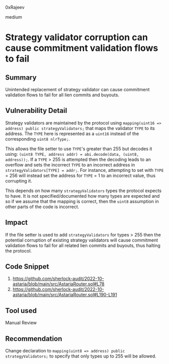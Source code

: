 0xRajeev

medium

# Strategy validator corruption can cause commitment validation flows to fail

## Summary

Unintended replacement of strategy validator can cause commitment validation flows to fail for all lien commits and buyouts.


## Vulnerability Detail

Strategy validators are maintained by the protocol using `mapping(uint16 => address) public strategyValidators;` that maps the validator `TYPE` to its address. The `TYPE` here is represented as a `uint16` instead of the corresponding `uint8 nlrType;`.

This allows the file setter to use `TYPE`'s greater than 255 but decodes it using: `(uint8 TYPE, address addr) = abi.decode(data, (uint8, address));`. If a `TYPE` > 255 is attempted then the decoding leads to an overflow and sets the incorrect `TYPE` to an incorrect address in `strategyValidators[TYPE] = addr;`. For instance, attempting to set with `TYPE` = 256 will instead set the address for `TYPE` = 1 to an incorrect value, thus corrupting it.

This depends on how many `strategyValidators` types the protocol expects to have. It is not specified/documented how many types are expected and so if we assume that the mapping is correct, then the `uint8` assumption in other parts of the code is incorrect.

## Impact

If the file setter is used to add `strategyValidators` for types > 255 then the potential corruption of existing strategy validators will cause commitment validation flows to fail for all related lien commits and buyouts, thus halting the protocol.


## Code Snippet

1. https://github.com/sherlock-audit/2022-10-astaria/blob/main/src/AstariaRouter.sol#L78
2. https://github.com/sherlock-audit/2022-10-astaria/blob/main/src/AstariaRouter.sol#L190-L191

## Tool used

Manual Review

## Recommendation

Change declaration to `mapping(uint8 => address) public strategyValidators;` to specify that only types up to 255 will be allowed.